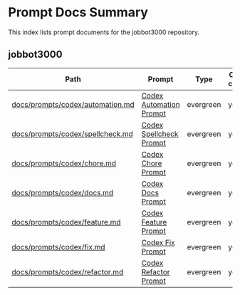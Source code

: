 <!-- spellchecker: disable -->
# Prompt Docs Summary

This index lists prompt documents for the jobbot3000 repository.

## jobbot3000

| Path | Prompt | Type | One-click? |
|------|--------|------|------------|
| [docs/prompts/codex/automation.md](prompts/codex/automation.md) | [Codex Automation Prompt](prompts/codex/automation.md#codex-automation-prompt) | evergreen | yes |
| [docs/prompts/codex/spellcheck.md](prompts/codex/spellcheck.md) | [Codex Spellcheck Prompt](prompts/codex/spellcheck.md#codex-spellcheck-prompt) | evergreen | yes |
| [docs/prompts/codex/chore.md](prompts/codex/chore.md) | [Codex Chore Prompt](prompts/codex/chore.md#codex-chore-prompt) | evergreen | yes |
| [docs/prompts/codex/docs.md](prompts/codex/docs.md) | [Codex Docs Prompt](prompts/codex/docs.md#codex-docs-prompt) | evergreen | yes |
| [docs/prompts/codex/feature.md](prompts/codex/feature.md) | [Codex Feature Prompt](prompts/codex/feature.md#codex-feature-prompt) | evergreen | yes |
| [docs/prompts/codex/fix.md](prompts/codex/fix.md) | [Codex Fix Prompt](prompts/codex/fix.md#codex-fix-prompt) | evergreen | yes |
| [docs/prompts/codex/refactor.md](prompts/codex/refactor.md) | [Codex Refactor Prompt](prompts/codex/refactor.md#codex-refactor-prompt) | evergreen | yes |
